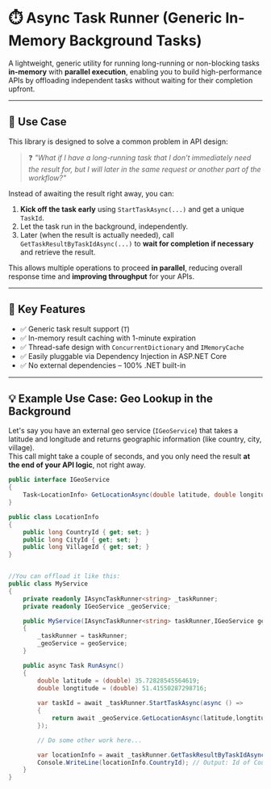 # ⏱️ Async Task Runner (Generic In-Memory Background Tasks)

A lightweight, generic utility for running long-running or non-blocking tasks **in-memory** with **parallel execution**, enabling you to build high-performance APIs by offloading independent tasks without waiting for their completion upfront.

---

## 🚀 Use Case

This library is designed to solve a common problem in API design:

> ❓ *"What if I have a long-running task that I don’t immediately need the result for, but I will later in the same request or another part of the workflow?"*

Instead of awaiting the result right away, you can:

1. **Kick off the task early** using `StartTaskAsync(...)` and get a unique `TaskId`.
2. Let the task run in the background, independently.
3. Later (when the result is actually needed), call `GetTaskResultByTaskIdAsync(...)` to **wait for completion if necessary** and retrieve the result.

This allows multiple operations to proceed **in parallel**, reducing overall response time and **improving throughput** for your APIs.

---

## 🧠 Key Features

- ✅ Generic task result support (`T`)
- ✅ In-memory result caching with 1-minute expiration
- ✅ Thread-safe design with `ConcurrentDictionary` and `IMemoryCache`
- ✅ Easily pluggable via Dependency Injection in ASP.NET Core
- ✅ No external dependencies – 100% .NET built-in

---


## 💡 Example Use Case: Geo Lookup in the Background

Let's say you have an external geo service (`IGeoService`) that takes a latitude and longitude and returns geographic information (like country, city, village).  
This call might take a couple of seconds, and you only need the result **at the end of your API logic**, not right away.


```csharp
public interface IGeoService
{
    Task<LocationInfo> GetLocationAsync(double latitude, double longitude);
}

public class LocationInfo
{
    public long CountryId { get; set; }
    public long CityId { get; set; }
    public long VillageId { get; set; }
}


//You can offload it like this:
public class MyService
{
    private readonly IAsyncTaskRunner<string> _taskRunner;
	private readonly IGeoService _geoService;

    public MyService(IAsyncTaskRunner<string> taskRunner,IGeoService geoService)
    {
        _taskRunner = taskRunner;
		_geoService = geoService;
    }

    public async Task RunAsync()
    {
		double latitude = (double) 35.72828545564619;
		double longtitude = (double) 51.41550287298716;
		
        var taskId = await _taskRunner.StartTaskAsync(async () =>
        {
            return await _geoService.GetLocationAsync(latitude,longtitude);
        });

        // Do some other work here...

        var locationInfo = await _taskRunner.GetTaskResultByTaskIdAsync<LocationInfo>(taskId);
        Console.WriteLine(locationInfo.CountryId); // Output: Id of Country
    }
}